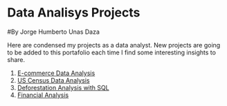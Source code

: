 # Data Analisys Projects 

#By Jorge Humberto Unas Daza

Here are condensed my projects as a data analyst. New projects are going to be added to this portafolio each time I find some interesting insights to share.


1. <a> [E-commerce Data Analysis](https://github.com/jorgeUnas/E-commerce_Data_Analysis/blob/main/README.md) </a>
2. <a> [US Census Data Analysis](https://github.com/jorgeUnas/US_Census_Data_Analysis/blob/main/README.md) </a>
3. <a> [Deforestation Analysis with SQL](https://github.com/jorgeUnas/Deforestation_Analysis_SQL/blob/main/README.md) </a>
4. <a> [Financial Analysis](https://github.com/jorgeUnas/Financial_Analysis) </a>
